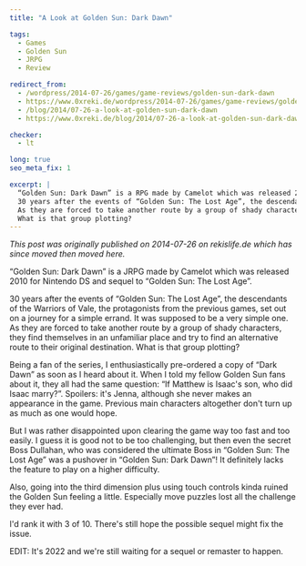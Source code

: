 ```yaml
---
title: "A Look at Golden Sun: Dark Dawn"

tags:
  - Games
  - Golden Sun
  - JRPG
  - Review

redirect_from: 
  - /wordpress/2014-07-26/games/game-reviews/golden-sun-dark-dawn
  - https://www.0xreki.de/wordpress/2014-07-26/games/game-reviews/golden-sun-dark-dawn
  - /blog/2014/07-26-a-look-at-golden-sun-dark-dawn
  - https://www.0xreki.de/blog/2014/07-26-a-look-at-golden-sun-dark-dawn

checker:
  - lt

long: true
seo_meta_fix: 1

excerpt: |
  “Golden Sun: Dark Dawn” is a RPG made by Camelot which was released 2010 for Nintendo DS and sequel to “Golden Sun: The Lost Age”.
  30 years after the events of “Golden Sun: The Lost Age”, the descendants of the Warriors of Vale set out on a journey for a simple errand.
  As they are forced to take another route by a group of shady characters, they find themselves in an unfamiliar place and try to find an alternative route to their original destination.
  What is that group plotting?
---
```

*This post was originally published on 2014-07-26 on rekislife.de which has since moved then moved here.*

“Golden Sun: Dark Dawn” is a JRPG made by Camelot which was released 2010 for Nintendo DS and sequel to “Golden Sun: The Lost Age”.

30 years after the events of “Golden Sun: The Lost Age”, the descendants of the Warriors of Vale, the protagonists from the previous games, set out on a journey for a simple errand.
It was supposed to be a very simple one.
As they are forced to take another route by a group of shady characters, they find themselves in an unfamiliar place and try to find an alternative route to their original destination.
What is that group plotting?

Being a fan of the series, I enthusiastically pre-ordered a copy of “Dark Dawn” as soon as I heard about it.
When I told my fellow Golden Sun fans about it, they all had the same question: “If Matthew is Isaac's son, who did Isaac marry?”.
Spoilers: it's Jenna, although she never makes an appearance in the game.
Previous main characters altogether don't turn up as much as one would hope.

But I was rather disappointed upon clearing the game way too fast and too easily.
I guess it is good not to be too challenging, but then even the secret Boss Dullahan, who was considered the ultimate Boss in “Golden Sun: The Lost Age” was a pushover in “Golden Sun: Dark Dawn”!
It definitely lacks the feature to play on a higher difficulty.

Also, going into the third dimension plus using touch controls kinda ruined the Golden Sun feeling a little.
Especially move puzzles lost all the challenge they ever had.

I'd rank it with 3 of 10.
There's still hope the possible sequel might fix the issue.

EDIT: It's 2022 and we're still waiting for a sequel or remaster to happen.
